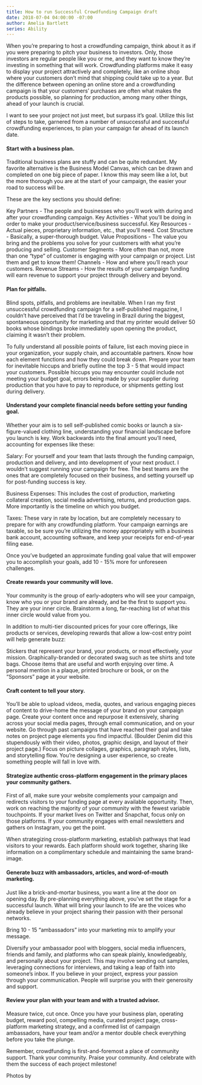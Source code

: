 ```yaml
---
title: How to run Successful Crowdfunding Campaign draft
date: 2018-07-04 04:00:00 -07:00
author: Amelia Bartlett
series: Ability
---
```


When you’re preparing to host a crowdfunding campaign, think about it as if you were preparing to pitch your business to investors. Only, those investors are regular people like you or me, and they want to know they’re investing in something that will work. Crowdfunding platforms make it easy to display your project attractively and completely, like an online shop where your customers don’t mind that shipping could take up to a year. But the difference between opening an online store and a crowdfunding campaign is that your customers’ purchases are often what makes the products possible, so planning for production, among many other things, ahead of your launch is crucial. 

I want to see your project not just meet, but surpass it’s goal. Utilize this list of steps to take, garnered from a number of unsuccessful and successful crowdfunding experiences, to plan your campaign far ahead of its launch date.
 
#### Start with a business plan. 

Traditional business plans are stuffy and can be quite redundant. My favorite alternative is the Business Model Canvas, which can be drawn and completed on one big piece of paper. I know this may seem like a lot, but the more thorough you are at the start of your campaign, the easier your road to success will be. 

These are the key sections you should define: 

Key Partners - The people and businesses who you’ll work with during and after your crowdfunding campaign.
Key Activities - What you’ll be doing in order to make your product/service/business successful.
Key Resources - Actual pieces, proprietary information, etc., that you’ll need.
Cost Structure - Basically, a super-thorough budget.
Value Propositions - The value you bring and the problems you solve for your customers with what you’re producing and selling.
Customer Segments - More often than not, more than one “type” of customer is engaging with your campaign or project. List them and get to know them! 
Channels - How and where you’ll reach your customers. 
Revenue Streams - How the results of your campaign funding will earn revenue to support your project through delivery and beyond. 


#### Plan for pitfalls.

Blind spots, pitfalls, and problems are inevitable. When I ran my first unsuccessful crowdfunding campaign for a self-published magazine, I couldn’t have perceived that I’d be traveling in Brazil during the biggest, spontaneous opportunity for marketing and that my printer would deliver 50 books whose bindings broke immediately upon opening the product, claiming it wasn’t their problem. 

To fully understand all possible points of failure, list each moving piece in your organization, your supply chain, and accountable partners. Know how each element functions and how they could break down. Prepare your team for inevitable hiccups and briefly outline the top 3 - 5 that would impact your customers. Possible hiccups you may encounter could include not meeting your budget goal, errors being made by your supplier during production that you have to pay to reproduce, or shipments getting lost during delivery. 

#### Understand your complete financial needs before setting your funding goal.

Whether your aim is to sell self-published comic books or launch a six-figure-valued clothing line, understanding your financial landscape before you launch is key. Work backwards into the final amount you’ll need, accounting for expenses like these: 

Salary: For yourself and your team that lasts through the funding campaign, production and delivery, and into development of your next product. I wouldn’t suggest running your campaign for free. The best teams are the ones that are completely focused on their business, and setting yourself up for post-funding success is key. 

Business Expenses: This includes the cost of production, marketing collateral creation, social media advertising, returns, and production gaps. More importantly is the timeline on which you budget. 

Taxes: These vary in rate by location, but are completely necessary to prepare for with any crowdfunding platform. Your campaign earnings are taxable, so be sure you’re utilizing the money appropriately with a business bank account, accounting software, and keep your receipts for end-of-year filing ease. 

Once you’ve budgeted an approximate funding goal value that will empower you to accomplish your goals, add 10 - 15% more for unforeseen challenges. 

#### Create rewards your community will love.

Your community is the group of early-adopters who will see your campaign, know who you or your brand are already, and be the first to support you. They are your inner circle. Brainstorm a long, far-reaching list of what this inner circle would value from you. 

In addition to multi-tier discounted prices for your core offerings, like products or services, developing rewards that allow a low-cost entry point will help generate buzz: 

Stickers that represent your brand, your products, or most effectively, your mission. 
Graphically-branded or decorated swag such as tee shirts and tote bags. Choose items that are useful and worth enjoying over time. 
A personal mention in a plaque, printed brochure or book, or on the “Sponsors” page at your website. 

#### Craft content to tell your story. 

You’ll be able to upload videos, media, quotes, and various engaging pieces of content to drive-home the message of your brand on your campaign page. Create your content once and repurpose it extensively, sharing across your social media pages, through email communication, and on your website. Go through past campaigns that have reached their goal and take notes on project page elements you find impactful. (Boulder Denim did this stupendously with their video, photos, graphic design, and layout of their project page.) Focus on picture collages, graphics, paragraph styles, lists, and storytelling flow. You’re designing a user experience, so create something people will fall in love with.

#### Strategize authentic cross-platform engagement in the primary places your community gathers.

First of all, make sure your website complements your campaign and redirects visitors to your funding page at every available opportunity. Then, work on reaching the majority of your community with the fewest variable touchpoints. If your market lives on Twitter and Snapchat, focus only on those platforms. If your community engages with email newsletters and gathers on Instagram, you get the point.

When strategizing cross-platform marketing, establish pathways that lead visitors to your rewards. Each platform should work together, sharing like information on a complimentary schedule and maintaining the same brand-image. 

#### Generate buzz with ambassadors, articles, and word-of-mouth marketing.

Just like a brick-and-mortar business, you want a line at the door on opening day. By pre-planning everything above, you’ve set the stage for a successful launch. What will bring your launch to life are the voices who already believe in your project sharing their passion with their personal networks. 

Bring 10 - 15 “ambassadors” into your marketing mix to amplify your message.

Diversify your ambassador pool with bloggers, social media influencers, friends and family, and platforms who can speak plainly, knowledgeably, and personally about your project. This may involve sending out samples, leveraging connections for interviews, and taking a leap of faith into someone’s inbox. If you believe in your project, express your passion through your communication. People will surprise you with their generosity and support. 

#### Review your plan with your team and with a trusted advisor. 

Measure twice, cut once. Once you have your business plan, operating budget, reward pool, compelling media, curated project page, cross-platform marketing strategy, and a confirmed list of campaign ambassadors, have your team and/or a mentor double check everything before you take the plunge. 

Remember, crowdfunding is first-and-foremost a place of community support. Thank your community. Praise your community. And celebrate with them the success of each project milestone! 

Photos by